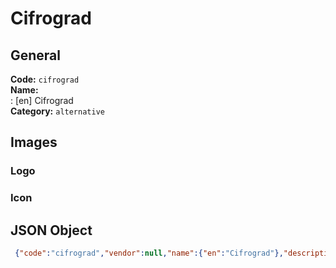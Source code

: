 # Cifrograd 
## General 
**Code:** `cifrograd`  
**Name:**  
:	[en] Cifrograd  
**Category:** `alternative`  
## Images 
### Logo 
### Icon 
## JSON Object 
```json
 {"code":"cifrograd","vendor":null,"name":{"en":"Cifrograd"},"description":null,"countries":null,"category":"alternative"}```  
